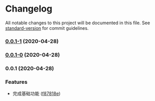 # Changelog

All notable changes to this project will be documented in this file. See [standard-version](https://github.com/conventional-changelog/standard-version) for commit guidelines.

### [0.0.1-1](https://github.com/Simon-Bin/generator-tb-component/compare/v0.0.1-0...v0.0.1-1) (2020-04-28)

### [0.0.1-0](https://github.com/Simon-Bin/generator-tb-component/compare/v0.0.1...v0.0.1-0) (2020-04-28)

### 0.0.1 (2020-04-28)


### Features

* 完成基础功能 ([f87818e](https://github.com/Simon-Bin/generator-tb-component/commit/f87818ef38847f980207cb4b922f5fa75a16dd91))
